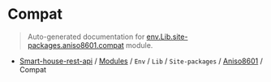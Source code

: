 # Compat

> Auto-generated documentation for [env.Lib.site-packages.aniso8601.compat](..\..\..\..\..\env\Lib\site-packages\aniso8601\compat.py) module.

- [Smart-house-rest-api](..\..\..\..\README.md#description) / [Modules](..\..\..\..\MODULES.md#smart-house-rest-api-modules) / `Env` / `Lib` / `Site-packages` / [Aniso8601](index.md#aniso8601) / Compat
